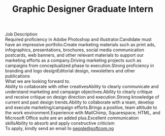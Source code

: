 ---
title:              Graphic Designer Graduate Intern
location:           Lagos
contract_type:      Internship
department:         Marketing and Communications
featured_image:     /uploads/headers/openings-header.jpg
body: |-

    ### Job Description
    1. Required proficiency in Adobe Photoshop and illustrator.
    2. Candidate must have an impressive portfolio.
    3. Create marketing materials such as print ads, infographics, presentations, brochures, social media communication postcards, web banners, and other relevant materials to support our marketing efforts as a company.
    4. Driving marketing projects such as campaigns from conceptualized phase to execution.
    5. Strong proficiency in branding and logo design
    6. Editorial design, newsletters and other publications

    ### What we are looking forward to.
    - Ability to collaborate with other creatives
    - Ability to clearly communicate and understand marketing and campaign objectives.
    - Ability to clearly critique and receive critique on design direction and execution. 
    - Strong knowledge of current and past design trends.
    - Ability to collaborate with a team, develop and execute marketing/campaign efforts.
    - Brings a positive, team attitude to the work environment.
    - Experience with MailChimp, Squarespace, HTML, and Microsoft Office suite are an added plus.
    - Excellent communication skills
    - Ability to absorb and apply constructive criticism

    To apply, kindly send an email to people@softcom.ng
---